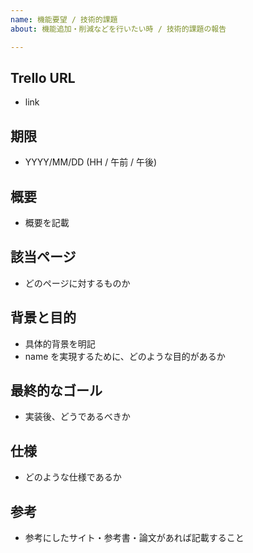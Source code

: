```yaml
---
name: 機能要望 / 技術的課題
about: 機能追加・削減などを行いたい時 / 技術的課題の報告

---
```


## Trello URL

* link

## 期限

* YYYY/MM/DD (HH / 午前 / 午後)

## 概要

* 概要を記載

## 該当ページ

* どのページに対するものか

## 背景と目的

* 具体的背景を明記
* name を実現するために、どのような目的があるか

## 最終的なゴール

* 実装後、どうであるべきか

## 仕様

* どのような仕様であるか

## 参考

* 参考にしたサイト・参考書・論文があれば記載すること
